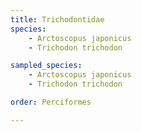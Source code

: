 ```yaml
---
title: Trichodontidae
species:
    - Arctoscopus japonicus
    - Trichodon trichodon

sampled_species:
    - Arctoscopus japonicus
    - Trichodon trichodon

order: Perciformes

---
```

